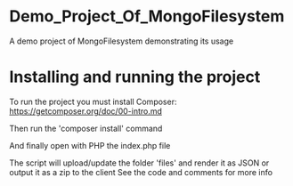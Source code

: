 Demo_Project_Of_MongoFilesystem
===============================

A demo project of MongoFilesystem demonstrating its usage

Installing and running the project
===============================

To run the project you must install Composer: https://getcomposer.org/doc/00-intro.md

Then run the 'composer install' command

And finally open with PHP the index.php file

The script will upload/update the folder 'files' and render it as JSON or output it as a zip to the client
See the code and comments for more info
